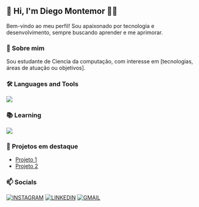 ## 👋 Hi, I'm Diego Montemor 👨‍💻

Bem-vindo ao meu perfil! Sou apaixonado por tecnologia e desenvolvimento, sempre buscando aprender e me aprimorar.

### 🚀 Sobre mim
Sou estudante de Ciencia da computação, com interesse em [tecnologias, áreas de atuação ou objetivos].

### 🛠️ Languages and Tools
<img src="https://skillicons.dev/icons?i=cpp,git,lua,github,vscode,windows,linux" />

### 📚 Learning
<img src="https://skillicons.dev/icons?i=blender,powershell,html,css" />

### 🌟 Projetos em destaque
- [Projeto 1](link)
- [Projeto 2](link)

### 📫 Socials
[![INSTAGRAM](https://skillicons.dev/icons?i=instagram)](https://www.instagram.com/diego_montemor/)
[![LINKEDIN](https://go-skill-icons.vercel.app/api/icons?i=linkedin)](https://www.linkedin.com/in/diego-montemor-48091536a)
[![GMAIL](https://skillicons.dev/icons?i=gmail)](mailto:montemordiego@gmail.com)
